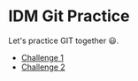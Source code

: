 # IDM Git Practice

Let's practice GIT together 😃.

- [Challenge 1](Challenge_1.md)
- [Challenge 2](Challenge_2.md)